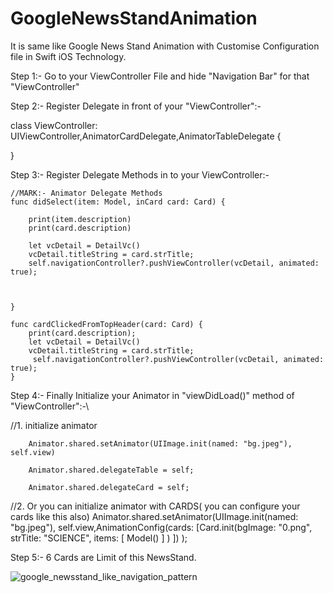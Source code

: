 # GoogleNewsStandAnimation
It is same like Google News Stand Animation with Customise Configuration file in Swift iOS Technology.

Step 1:- Go to your ViewController File and hide "Navigation Bar" for that "ViewController"

Step 2:- Register Delegate in front of your "ViewController":-

class ViewController: UIViewController,AnimatorCardDelegate,AnimatorTableDelegate {

}

Step 3:- Register Delegate Methods in to your ViewController:-

    //MARK:- Animator Delegate Methods 
    func didSelect(item: Model, inCard card: Card) {
        
        print(item.description)
        print(card.description)
        
        let vcDetail = DetailVc()
        vcDetail.titleString = card.strTitle;
        self.navigationController?.pushViewController(vcDetail, animated: true);
        
        
        
    }

    func cardClickedFromTopHeader(card: Card) {
        print(card.description);
        let vcDetail = DetailVc()
        vcDetail.titleString = card.strTitle;
         self.navigationController?.pushViewController(vcDetail, animated: true);
    }
    
    
    
Step 4:- Finally Initialize your Animator in "viewDidLoad()" method of "ViewController":-\
  
  //1. initialize animator
  
        Animator.shared.setAnimator(UIImage.init(named: "bg.jpeg"), self.view)
  
        Animator.shared.delegateTable = self;
        
        Animator.shared.delegateCard = self;
        
 
 //2.  Or you can  initialize animator with CARDS( you can configure your cards like this also)
       Animator.shared.setAnimator(UIImage.init(named: "bg.jpeg"), self.view,AnimationConfig(cards: [Card.init(bgImage: "0.png", strTitle: "SCIENCE", items: [ Model() ] ) ]) );
        

Step 5:- 6 Cards are Limit of this NewsStand.


![google_newsstand_like_navigation_pattern](https://user-images.githubusercontent.com/7630897/29168253-beedb910-7deb-11e7-9f2f-45dadfb9853c.gif)
